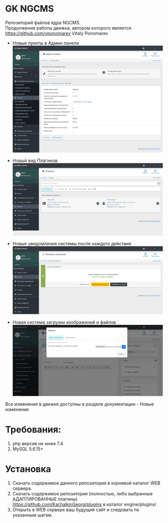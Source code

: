 GK NGCMS
==========

Репозиторий файлов ядра NGCMS.<br>
Продолжение работы движка, автором которого является https://github.com/vponomarev Vitaly Ponomarev
<br>
- Новые пункты в Админ панели
![](https://github.com/KachalkinGeorg/gkcms/blob/main/docs/images/history/adminpanel_1.jpg?raw=true)

- Новый вид Плагинов
![](https://github.com/KachalkinGeorg/gkcms/blob/main/docs/images/history/adminpanel_5.jpg?raw=true)

- Новые уведомления системы после каждого действия
![](https://github.com/KachalkinGeorg/gkcms/blob/main/docs/images/history/notif_2.jpg?raw=true)

- Новая система загрузки изображений и файлов
![](https://github.com/KachalkinGeorg/gkcms/blob/main/docs/images/history/public_3.0_new.jpg?raw=true)

Все изменения в движке доступны в разделе документации - Новые изменения

# Требования:
1. php версия не ниже 7.4
2. MySQL 5.6.15+

# Установка
1. Скачать содержимое данного репозитория в корневой каталог WEB сервера.
2. Скачать содержимое репозитория (полностью, либо выбранные АДАПТИРОВАННЫЕ плагины) https://github.com/KachalkinGeorg/plugins в каталог engine/plugins/
3. Открыть в WEB сервере ваш будущий сайт и следовать по указанным шагам.